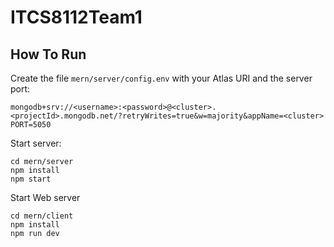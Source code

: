# ITCS8112Team1

## How To Run
Create the file `mern/server/config.env` with your Atlas URI and the server port:
```
mongodb+srv://<username>:<password>@<cluster>.<projectId>.mongodb.net/?retryWrites=true&w=majority&appName=<cluster>
PORT=5050
```

Start server:
```
cd mern/server
npm install
npm start
```

Start Web server
```
cd mern/client
npm install
npm run dev
```
